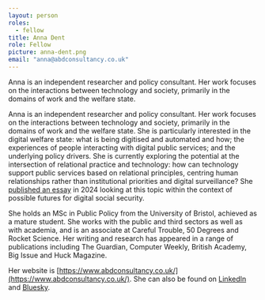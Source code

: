 ```yaml
---
layout: person
roles:
  - fellow
title: Anna Dent
role: Fellow
picture: anna-dent.png
email: "anna@abdconsultancy.co.uk"
---
```

Anna is an independent researcher and policy consultant. Her work focuses on the interactions between technology and society, primarily in the domains of work and the welfare state. 

<!--more-->

Anna is an independent researcher and policy consultant. Her work focuses on the interactions between technology and society, primarily in the domains of work and the welfare state. She is particularly interested in the digital welfare state: what is being digitised and automated and how; the experiences of people interacting with digital public services; and the underlying policy drivers. She is currently exploring the potential at the intersection of relational practice and technology: how can technology support public services based on relational principles, centring human relationships rather than institutional priorities and digital surveillance? She [published an essay](https://www.thebritishacademy.ac.uk/publications/digital-social-security-towards-disciplinary-or-relational-futures/) in 2024 looking at this topic within the context of possible futures for digital social security.

She holds an MSc in Public Policy from the University of Bristol, achieved as a mature student. She works with the public and third sectors as well as with academia, and is an associate at Careful Trouble, 50 Degrees and Rocket Science. Her writing and research has appeared in a range of publications including The Guardian, Computer Weekly, British Academy, Big Issue and Huck Magazine.

Her website is [https://www.abdconsultancy.co.uk/](https://www.abdconsultancy.co.uk/). She can also be found on [LinkedIn](https://www.linkedin.com/in/annadent/) and [Bluesky](https://bsky.app/profile/annadent.bsky.social).